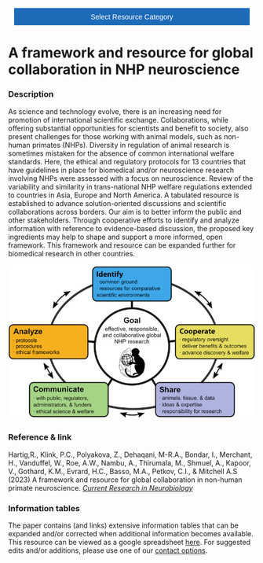 <!-- This piece of code configures a dropdown button for resource categories. It should be present on every page where you want the button -->
<head><meta name="viewport" content="width=device-width, initial-scale=1"><style>
.dropbtn {background-color: #1e6bb8; color: white; padding: 16px; font-size: 1rem; border: none; cursor: pointer; width: 30rem}
.dropbtn:hover, .dropbtn:focus {background-color: #2980B9;}
.dropdown {position: relative; display: inline-block;}
.dropdown-content {display: none; position: absolute; background-color: #f1f1f1; min-width: 100%; overflow: auto; box-shadow: 0px 8px 16px 0px rgba(0,0,0,0.2); z-index: 1; text-align: center; font-size: 1rem;}
.dropdown-content a { color: black; padding: 12px 16px; text-decoration: none; display: block;}
.dropdown a:hover {background-color: #ddd;}
.show {display: block;}
.dropbtn + .dropbtn { margin-left: auto; }
@media screen and (min-width: 64em) { .dropbtn { max-width: 64rem; width: 40rem; padding: 0.75rem 1rem; } }
@media screen and (min-width: 42em) and (max-width: 64em) { .dropbtn { width: 30rem; padding: 0.6rem 0.9rem; font-size: 0.9rem; } }
@media screen and (max-width: 42em) { .dropbtn { display: block; width: 20rem; padding: 0.75rem; font-size: 0.9rem; }
.dropbtn + .dropbtn { margin-top: 1rem; margin-left: 0; } }
</style></head>
<!------------------------------------------------------------------------>

<!-- This is the actual button -->
<center><div class="dropdown">
  <button onclick="myFunction()" class="dropbtn">Select Resource Category</button>
  <div id="myDropdown" class="dropdown-content">
    <a href="https://prime-re.github.io/templates_and_atlases">Template/Atlas</a>
    <a href="https://prime-re.github.io/pipelines_general">General analysis</a>
    <a href="https://prime-re.github.io/pipelines_structural">Structural analysis</a>
    <a href="https://prime-re.github.io/pipelines_fmri">Functional analysis</a>
    <a href="https://prime-re.github.io/pipelines_diffusion">Diffusion analysis</a>
    <a href="https://prime-re.github.io/pipelines_cross-species">Cross-species analysis</a>
    <a href="https://prime-re.github.io/data_sharing">Data sharing</a>
    <a href="https://prime-re.github.io/software_packages">Software packages</a>
    <a href="https://prime-re.github.io/hardware">Hardware & protocols</a>
  </div>
</div></center>

<!-- This script handles the button dynamics -->
<script>
function myFunction() {document.getElementById("myDropdown").classList.toggle("show");}
window.onclick = function(event) {
  if (!event.target.matches('.dropbtn')) { var dropdowns = document.getElementsByClassName("dropdown-content"); var i;
    for (i = 0; i < dropdowns.length; i++) {var openDropdown = dropdowns[i]; if (openDropdown.classList.contains('show')) {openDropdown.classList.remove('show'); } } }
} 
</script>



<!-- Start normal content here -->
# A framework and resource for global collaboration in NHP neuroscience

### Description
As science and technology evolve, there is an increasing need for promotion of international scientific exchange. Collaborations, while offering substantial opportunities for scientists and benefit to society, also present challenges for those working with animal models, such as non-human primates (NHPs). Diversity in regulation of animal research is sometimes mistaken for the absence of common international welfare standards. Here, the ethical and regulatory protocols for 13 countries that have guidelines in place for biomedical and/or neuroscience research involving NHPs were assessed with a focus on neuroscience. Review of the variability and similarity in trans-national NHP welfare regulations extended to countries in Asia, Europe and North America. A tabulated resource is established to advance solution-oriented discussions and scientific collaborations across borders. Our aim is to better inform the public and other stakeholders. Through cooperative efforts to identify and analyze information with reference to evidence-based discussion, the proposed key ingredients may help to shape and support a more informed, open framework. This framework and resource can be expanded further for biomedical research in other countries.

![image](/images/GlobalNHP.png)

  
### Reference & link
Hartig,R., Klink, P.C., Polyakova, Z., Dehaqani, M-R.A., Bondar, I., Merchant, H., Vanduffel, W., Roe, A.W., Nambu, A., Thirumala, M., Shmuel, A., Kapoor, V., Gothard, K.M., Evrard, H.C., Basso, M.A., Petkov, C.I., & Mitchell A.S (2023) A framework and resource for global collaboration in non-human primate neuroscience. *[Current Research in Neurobiology](https://doi.org/10.1016/j.crneur.2023.100079)*    
  
  
### Information tables     
The paper contains (and links) extensive information tables that can be expanded and/or corrected when additional information becomes available. This resource can be viewed as a google spreadsheet <a href="https://docs.google.com/spreadsheets/d/1hKLikEDP-x3k0fI97m_TYrXCIhaMzDhSKLTHDPMsRWk/edit?usp=sharing" target="_blank">here</a>. For suggested edits and/or additions, please use one of our [contact options](https://prime-re.github.io/contact).    
<!---  
The tables are reproduced below as well, but we may decide to remove this later for simplicity.  
  
#### Table 1: Overview of ethical regulations for  conducting neuroscience procedures in NHPs (macaques and marmosets).     
##### Table 1A. Local Committees for Animal Welfare Review        
  
|Belgium    |Yes, a local animal ethics committee reviews, and provides approval for all animal protocols, including NHPs. Committee members are comprised of veterinarians, researchers, statisticians, caretakers, medical doctors, legal experts, and ethicists. Some committee members work at a university, while others are not linked to a university.                                                                                                                                                                                                                                                                                                                                                                                                                                                                                                                                                                                                                                                                                                                                                                                                                                                                                                                                                                                                                                                                                                                                                                                                                                                                                                                                                                                                                                                                                                                                                                                                                          |
|Canada     |Yes, in most institutions each protocol is reviewed by one (institutional) or two (facility-based and institutional) committees.                                                                                                                                                                                                                                                                                                                                                                                                                                                                                                                                                                                                                                                                                                                                                                                                                                                                                                                                                                                                                                                                                                                                                                                                                                                                                                                                                                                                                                                                                                                                                                                                                                                                                                                                                                                                                                          |
|China      |Yes, two levels of review exist, including a primate Institutional Animal Care and Use Committee (IACUC) at an institute and a university IACUC at medical school. Primate IACUC: Head vet, institutional officer, four principal investigator (PI) animal scientists, and one person from the community who is not a scientist or involved in research. The university IACUC has up to 24 members including a Vice President, Secretary, Director of Facilities, Director of Animal Facilities, head veterinarian, and PIs from medical school, other colleges, and hospitals. Chinese ethical review guidelines (MacArthur-Clark and Sun, 2020).                                                                                                                                                                                                                                                                                                                                                                                                                                                                                                                                                                                                                                                                                                                                                                                                                                                                                                                                                                                                                                                                                                                                                                                                                                                                                                                        |
|France     |Yes, local ethical committees (CEEA) provide an ethical evaluation of NHP project applications and a recommendation. If the Local Committee (LC) does not approve the NHP project application, the application is not forwarded for ethical evaluation at the national level. Project applications have to comply with national policy on animal research, which is issued by the national steering committee on animal research (CNREEA) and abides by national decrees relating to the ethical evaluation and the authorization of projects involving the use of animals in experimental procedures and their updates. They have to be registered to the secretary of the national steering committee on animal research (CNREEA), hosted by the Ministry of Higher Education, Research and Innovation. They commit to operate in a transparent and independent manner, to render their judgment with complete impartiality and to guarantee confidentiality. LCs are, at minimum, comprised of a veterinary, a scientist involved in animal research (NHP research when relevant), a technician involved in animal research (NHP research when relevant), an animal caregiver, and a lay person naïve to animal research. Eight to 10 people usually serve on a LC.                                                                                                                                                                                                                                                                                                                                                                                                                                                                                                                                                                                                                                                                                                    |
|Germany    |Yes, a LC is tasked with evaluating the ethical aspects of a research project application. Together with an ethical assessment by the animal welfare officer of the institute the application is submitted to the local authorities, or regional council (Regierungspräsidium). There the approval decision is guided by a voluntary and independent commission consisting of members, including veterinarians, medical and scientific expertise for animal experiments, as well as representatives of animal protection organizations (German legislation source: Tierschutzversuchstierverordnung; § 42 Tierversuchskommissionen).<br>                                                                                                                                                                                                                                                                                                                                                                                                                                                                                                                                                                                                                                                                                                                                                                                                                                                                                                                                                                                                                                                                                                                                                                                                                                                                                                                                  |
|India      |Yes, ethical committee at the institutional/organizational level; Institutional Animals Ethics Committee (IAEC), comprising of at least 8 members; 5 members from the establishment i.e., a biological scientist (chairperson), two scientists from different biological disciplines, a veterinarian involved in the care of animals, and the scientist in charge of the animal facility of the establishment concerned and 3 members; one scientist from outside the institute, a non-scientific socially aware member and a representative or nominee of the Committee for the Purpose of Control and Supervision of Experiments on Animals (CPCSEA) will review and recommend the Non-Human Primates (NHPs) research protocol for consideration of CPCSEA. Establishments engaged in research and education involving animals, are required to comply with the various guidelines, norms and stipulations set out by CPCSEA. The minimum qualification for the IAEC Members is as below: i. B.V.Sc. or ii. M.Sc. (Zoology/ Animal Sciences/ Animal Biotechnology), or iii. M.Sc. (Life Sciences/Biological Sciences/ Biochemistry/ Biotechnology) with experience in animal handling and animal research or iv. M. Pharm. with experience in animal handling and animal research or v. M.D. (Microbiology and Pharmacology) with experience in animal handling and animal research. The minimum qualification for Socially Aware nominee should be at least Graduate from any subject. Preference will be given to those with a background in Biological Sciences. Having a Veterinarian in IAEC is mandatory for judging level of care and handling of Laboratory animals in each protocol. In addition to the above IAEC members, a specialist may be co-opted of the relevant field who may provide special inputs, while reviewing special projects (animal experimental protocol using hazardous agents such as radioactive substance and deadly micro-organisms).|
|Iran       |Yes, a local ethical committee reviews each application. The members of the committee are technicians, scientists, and persons who are not professionally involved in animal research and are non-affiliated. The approval of this committee is necessary for starting a research project. The committee is empowered to suspend a project if it finds noncompliance with the policies.<br>                                                                                                                                                                                                                                                                                                                                                                                                                                                                                                                                                                                                                                                                                                                                                                                                                                                                                                                                                                                                                                                                                                                                                                                                                                                                                                                                                                                                                                                                                                                                                                               |
|Japan      |Yes, a local IACUC reviews submitted protocols. The IACUC usually includes other scientists and lay people. Vets are not mandatory committee members.                                                                                                                                                                                                                                                                                                                                                                                                                                                                                                                                                                                                                                                                                                                                                                                                                                                                                                                                                                                                                                                                                                                                                                                                                                                                                                                                                                                                                                                                                                                                                                                                                                                                                                                                                                                                                     |
|Mexico     |Yes, a LEC approves the application, comprised of veterinarians, technicians, and other scientists.                                                                                                                                                                                                                                                                                                                                                                                                                                                                                                                                                                                                                                                                                                                                                                                                                                                                                                                                                                                                                                                                                                                                                                                                                                                                                                                                                                                                                                                                                                                                                                                                                                                                                                                                                                                                                                                                       |
|Netherlands|Yes, the institutional Animal Welfare Body (IvD) is the first committee to review an application. The IvD members are animal welfare officers, technicians, and other scientists. The IvD’s official duties are to: Advise staff who deal with animals on animal welfare issues; Advise staff on the 3Rs and on related technical and scientific developments; Establish and review internal procedures; Monitor the development and outcome of projects; Advise on possible adoption schemes. If the IvD supports an application, they advise an Animal Ethics Committee (DEC) on their independent review of the application. It is the DEC that ultimately advises the national ethics committee (Central Authority for Scientific Procedures on Animals: CCD) which decides whether a license will be granted. In their advisory reports to the CCD, DECs use criteria that are set out in legislation. There are currently about 25 DECs in the Netherlands. These are affiliated with the Netherlands Association of Animal Ethics Committees (NVDEC). A DEC consists of at least seven members, with expertise in the various areas of scientific disciplines and scientific applications for which the animals are to be used. This includes Replacement, Reduction and Refinement (3Rs) in these fields; Experimental design (including statistical aspects); The practice of laboratory animal medicine or, where necessary, veterinary practice with wild animals; Keeping, caring for, and treating animals of those species that are to be used; Ethics; Laboratory animals and their protection. At least two members are not professionally involved in animal procedures. Nor, in addition to the Chairman, should at least half of the members have any employment relationship with the establishment licensee of the project, for which an advisory report is issued.                                                                                  |
|Russia     |Yes, local bioethical commissions carry out approvals of projects with primates. The commissions are comprised of researchers with competencies in various fields. There is often a clear deficit in understanding the principles of working with primates.                                                                                                                                                                                                                                                                                                                                                                                                                                                                                                                                                                                                                                                                                                                                                                                                                                                                                                                                                                                                                                                                                                                                                                                                                                                                                                                                                                                                                                                                                                                                                                                                                                                                                                               |
|UK         |Yes, the local animal welfare and ethical review committee (AWERB) at each institution (e.g. universities, contract research organisations, and NHP breeding centre) provides an ethical evaluation of the NHP project applications and a recommendation. If the AWERB does not approve a NHP project application, the application is not forwarded to the next stage. LCs are, at minimum, comprised of a Named Veterinarian Surgeon (NVS), Named Animal Welfare and Care Officer (NACWO), a scientist involved in animal research (NHP research when relevant), Establishment Licence Holder from the institution, a secretary, and public representatives (lay persons). Between 8-12 people usually serve on an AWERB. In the UK, all project licences authorising scientific research involving animals come under the Animal (Scientific) Procedures Act, 1986 and EU Directive 2010/EU/63. The Secretary of State at the UK Home Office provides authorization of the regulated procedures carried out on animals. The project licence is a legally binding document.                                                                                                                                                                                                                                                                                                                                                                                                                                                                                                                                                                                                                                                                                                                                                                                                                                                                                              |
|USA        |Yes, local IACUCs are required by Public Health Service (PHS) regulations and the Animal Welfare Act (U.S. Dept. of Agriculture; USDA). IACUCs must consist of at least 5 members: One veterinarian, one practicing scientist experienced in animal research, one member whose primary concerns are non-scientific and one non-affiliated member ([source](https://olaw.nih.gov/resources/tutorial/iacuc.htm)                                                                                                                                                                                                                                                                                                                                                                                                                                                                                                                                                                                                                                                                                                                                                                                                                                                                                                                                                                                                                                                                                                                                                                                                                                                                                                                                                                                                                                                                                                        |  
  
##### Table 1B. National Committee for Animal Welfare Review     

|Belgium    |Not applicable.                                                                                                                                                                                                                                                                                                                                                                                                                                                                                                                                                                                                                                                                                                                                                                                                                                                                                                                                                                                                                                                                                                                                                                                                                                      |
|Canada     |Yes, policies and compliance are inspected by the Canadian Council on Animal Care, this committee also provides guidelines.                                                                                                                                                                                                                                                                                                                                                                                                                                                                                                                                                                                                                                                                                                                                                                                                                                                                                                                                                                                                                                                                                                                          |
|China      |Not applicable.                                                                                                                                                                                                                                                                                                                                                                                                                                                                                                                                                                                                                                                                                                                                                                                                                                                                                                                                                                                                                                                                                                                                                                                                                                      |
|France     |Yes, a group of experts, nominated by the Ministry of Higher Education, Research and Innovation, in charge of evaluating elementary compliance and issuing final approval, on the basis of the initial screening by the local ethical committees. This group of experts works in close interaction with the National Steering Committee on Animal Research (CNREEA). This group is comprised of five experts nominated by the Ministry of Higher Education, Research and Innovation and the Ministry of Agriculture, and other scientists and technicians with expertise in animal research.                                                                                                                                                                                                                                                                                                                                                                                                                                                                                                                                                                                                                                                         |
|Germany    |Not applicable.                                                                                                                                                                                                                                                                                                                                                                                                                                                                                                                                                                                                                                                                                                                                                                                                                                                                                                                                                                                                                                                                                                                                                                                                                                      |
|India      |Yes, for carrying out the experiment on NHPs, approval of the Committee for the Purpose of Control and Supervision of Experiments on Animals (CPCSEA) is a must and IAEC may only recommend the research protocol for consideration by CPCSEA. CPCSEA is a statutory body under the PCA (Prevention of Cruelty to Animals) Act 1960 and Breeding of and Experiments on Animals (Control and Supervision) Rules, 1998, Government of India. This body consists of nominated members and representatives from national regulatory agencies, Ministry of Health and Family Welfare, Ministry of Environment and Forests, national academic and research councils, premier research institutes, eminent scientists, and animal welfare organizations. The duty of the committee is "to take all such measures as may be necessary to ensure that animals are not subject to unnecessary pain or suffering before, during or after the performance of experiments on them." Investigators whose proposals are to be discussed are called to present their case to the IAEC/CPCSEA approval committee to offer clarifications, if needed. Independent consultants/experts will be invited to offer their opinion on specific research proposals, if needed.|
|Iran       |Yes, regulatory and fundamental guidelines for the proper conduct of animal experiments must follow those from the Ministry of Health and Medical Education and the Ministry of Science, Research, and Technology.                                                                                                                                                                                                                                                                                                                                                                                                                                                                                                                                                                                                                                                                                                                                                                                                                                                                                                                                                                                                                                   |
|Japan      |Not applicable.                                                                                                                                                                                                                                                                                                                                                                                                                                                                                                                                                                                                                                                                                                                                                                                                                                                                                                                                                                                                                                                                                                                                                                                                                                      |
|Mexico     |Yes, a national committee comprised of veterinarians, technicians, other scientists, lawyers, and academic representatives.                                                                                                                                                                                                                                                                                                                                                                                                                                                                                                                                                                                                                                                                                                                                                                                                                                                                                                                                                                                                                                                                                                                          |
|Netherlands|Yes, the Central Authority for Scientific Procedures on Animals (CCD) is the only body that is authorized to grant project licences to conduct animal procedures. The CCD is a quasi-autonomous non-governmental organization (QUANGO), appointed by the Ministry of Economic Affairs. Legislation stipulates that the CCD is independent and impartial.                                                                                                                                                                                                                                                                                                                                                                                                                                                                                                                                                                                                                                                                                                                                                                                                                                                                                             |
|Russia     |Not applicable.                                                                                                                                                                                                                                                                                                                                                                                                                                                                                                                                                                                                                                                                                                                                                                                                                                                                                                                                                                                                                                                                                                                                                                                                                                      |
|UK         |Yes, Animals in Science Committee (ASC) provides independent advice to the Home Office Inspectors and Secretary of State. The committee consists of up to 12 members with relevant expertise in animal welfare and care, scientists, those with veterinarian training, and lay persons [more info](https://www.gov.uk/government/organisations/animals-in-science-committee). Each PI responsible for the project license has to participate in an interview with the ASC to answer questions about their application.                                                                                                                                                                                                                                                                                                                                                                                                                                                                                                                                                                                                                                                                                                                                         |
|USA        |Not applicable.                                                                                                                                                                                                                                                                                                                                                                                                                                                                                                                                                                                                                                                                                                                                                                                                                                                                                                                                                                                                                                                                                                                                                                                                                                      | 
  
##### Table 1C. Other committees involved?     
 
|Belgium    |Not applicable.                                                                                                                                                                                                                                                                                                                                                                                                                                                                                                                                                                       |
|Canada     |Not applicable.                                                                                                                                                                                                                                                                                                                                                                                                                                                                                                                                                                       |
|China      |Yes, the university IACUC and MRI Center Protocol Committee.                                                                                                                                                                                                                                                                                                                                                                                                                                                                                                                          |
|France     |Yes, the National steering committee on animal research (CNREEA) issues recommendations and enforces the ethics and deontology of animal research, and promotes all methods that are susceptible of improving animal welfare in animal research. The National steering committee on animal research (CNREEA) is composed of scientific experts in animal research from the public sector, scientific experts in animal research from the private sector, experts from the human medical field, veterinaries, experts in philosophy, law, sociology and animal welfare representatives.|
|Germany    |Yes, animal research in Germany is guided by the European Directive 2010/63/EU and the Animal Welfare Experimental Animal Ordinance (TierSchVersV). Regional councils must manage commissions accordingly and should also consider Paragraph 15 of the Animal Welfare Act (TierSchVersV § 8th, § 9) and Paragraph 11 of this law outlines the permit procedure for breeding and housing animals for scientific purposes.                                                                                                                                                              |
|India      |Not applicable.                                                                                                                                                                                                                                                                                                                                                                                                                                                                                                                                                                       |
|Iran       |Yes, the network of NHP labs and researchers provides advice and can suggest changes or further justifications for the use of procedures. All procedures were in accordance with international guideline such as the Guide for Care and Use of Laboratory Animals (National Institutes of Health) and AAALAC.                                                                                                                                                                                                                                                                         |
|Japan      |Yes, many institutes perform monkey research using Japanese monkeys, which are distributed by the National BioResource Project ([NBRP](https://nbrp.jp/report/reportProject.jsp?project=monkey#objectives)). Research using these monkeys must be approved by the NBRP Council comprised of other scientists [more info](https://nbrp.jp/report/reportProject.jsp?project=monkey#objectives).                                                                                                                                                                                                     |
|Mexico     |Not applicable.                                                                                                                                                                                                                                                                                                                                                                                                                                                                                                                                                                       |
|Netherlands|Yes, covered above under local committees.                                                                                                                                                                                                                                                                                                                                                                                                                                                                                                                                            |
|Russia     |Yes, experts of the Russian Laboratory Animal Science Associations (RUS-LASA) offer independent assessment services for those interested in serious expertise in research projects involving primates.                                                                                                                                                                                                                                                                                                                                                                                |
|UK         |Yes, a subgroup of Home Office Inspectors (HOIs) with NHP expertise linked to Animals in Science Regulation Unit (ASRU) provide advice and can suggest changes or request further justifications for the use of procedures.                                                                                                                                                                                                                                                                                                                                                           |
|USA        |No, given the considerable expenses involved NHP research is typically funded by a federal agency. As part of the application, a section on vertebrate animals has to be filed, which contains all relevant information on the procedures that the laboratory animals will undergo. The review panel discusses this section along with the application. If the procedures detailed in the application do not meet ethical standards, it will not get funded. Approval by the local IACUC is necessary in order to receive federal support.                                            |  
  
##### Table 1D. Implementation of the 3Rs (Replacement, Reduction, Refinement)     

|Belgium    |Yes, each project should be in accordance with the National Institute of Health (NIH) Guide for the Care and Use of Laboratory Animals and the European guidelines (Directive 2010/63/EU). Experimenters have to prove adequate training and the 3R's have to be considered in each protocol. The necessity of using NHPs compared to other animal species and humans has to be shown. The number of proposed animals has to be justified. The origin of the animals has to be shown (at least second generation bred by authorized NHP breeders). NHP projects have to follow the recommendations of the Weatherall Report, and animals need to be allowed extensive locomotor behavior, foraging, and social interactions. The intended treatment and care (including housing) before, during and after the procedure, as well as the expertise of the responsible individuals is considered. The nature, frequency and duration of the procedures to which the animal is to be subjected as well as the degree of distress/discomfort that the laboratory animals will (or may) experience. The use (or potential use) of anaesthesia or analgesics and other methods to avoid distress/discomfort and whether a given animal was previously used for a procedure. Additionally, whether, and – if so – at what time, it was decided to proceed with the responsible sacrifice of the laboratory animals involved and the method used on that occasion. The final destination of the animal after the procedure is also considered.|
|Canada     |Yes, the committees request information on how a specific submission or an ongoing protocol considers the 3Rs. The committees comment and request modifications in cases where accounting for the use of 3Rs is incomplete.                                                                                                                                                                                                                                                                                                                                                                                                                                                                                                                                                                                                                                                                                                                                                                                                                                                                                                                                                                                                                                                                                                                                                                                                                                                                                                           |
|China      |Yes, regular training courses are offered that every user must take. This includes the 3Rs (Animal Welfare Act, Guide to Lab Animals), animal husbandry, animal use (surgery, anesthesia, EEG, behavioral training, water regulation, animal endpoint criteria), biosafety, personnel safety and PPE, and protocols and forms, and compliance. 3Rs: Justification for use of NHPs, for number of NHPs, and procedures to minimize distress are addressed in each PIs protocol.                                                                                                                                                                                                                                                                                                                                                                                                                                                                                                                                                                                                                                                                                                                                                                                                                                                                                                                                                                                                                                                        |
|France     |Yes, this involves justifying the number of animals used, including an appropriate power analysis. Explanations are required for refinement actions taken and justify, if necessary, why available refinement actions may not be taken. There is also consideration about whether replacement techniques are available or not.                                                                                                                                                                                                                                                                                                                                                                                                                                                                                                                                                                                                                                                                                                                                                                                                                                                                                                                                                                                                                                                                                                                                                                                                        |
|Germany    |Yes, under the European Directive 2010/63EU, researchers must replace animal studies with other research methods wherever possible; employ strategies that will reduce the number of animals as far as possible while maintaining scientific rigor; and refine experimental and husbandry procedures to minimize potential pain or distress for the animals. Better animal welfare improves the quality of science, and special protections are provided to NHPs to ensure that they can only be used if the researchers first show why they cannot use another species instead.                                                                                                                                                                                                                                                                                                                                                                                                                                                                                                                                                                                                                                                                                                                                                                                                                                                                                                                                                      |
|India      |Yes, IAEC and CPCSEA ensure the concept of 3Rs/4Rs (replacement, reduction, refinement, and rehabilitation; in case of experimentation involving large animals) which are aimed at minimizing the welfare costs to animals used in research. Animals lowest on the phylogenetic scale (i.e., with the least degree of sentience), which may give scientifically valid results, should be used for any experimental procedure. Experiments are expected to be designed with the minimum number of animals to give statistically valid results at 95% level of confidence. Alternatives not involving animal testing should be given due and full consideration and sound justification provided, if alternatives, when available, are not used. PIs engaged in animal experimentation have a moral responsibility for the welfare of the animals during, after their use in experiments. Investigators are responsible for the aftercare and/or rehabilitation of animals after experimentation and may be permitted to euthanize in the special circumstances mentioned in the CPCSEA guideline. Costs of aftercare and/or rehabilitation of animal’s post-experimentation are to be part of research costs and should be scaled per animal in positive correlation with the level of sentience of the animals. Nominee can visit and check the animal house without the prior intimation at any times whenever possible to ensure the welfare of animals.                                                                            |
|Iran       |Yes, the PI must complete a research protocol that contains model selections and 3Rs concerns. The PI should provide enough evidence from the literature to show the significance of research and the necessity of animal selection. All engaged researchers should take regular training workshops on working with the animal.                                                                                                                                                                                                                                                                                                                                                                                                                                                                                                                                                                                                                                                                                                                                                                                                                                                                                                                                                                                                                                                                                                                                                                                                       |
|Japan      |Yes, 3Rs must be described. This involves justifying the number of animals used, including an appropriate power analysis, explanation of refinement actions taken and justification, if necessary, why available refinement actions may not be taken, and discussing whether replacement techniques are available or not.                                                                                                                                                                                                                                                                                                                                                                                                                                                                                                                                                                                                                                                                                                                                                                                                                                                                                                                                                                                                                                                                                                                                                                                                             |
|Mexico     |Yes, Mexico is close to fully implementing the 3Rs. Clear measures for refinements have been implemented in the past ten years and all the surgical, recording and training protocols follow the principles outlined in the Guide for Care and Use of Laboratory Animals (NIH, publication number 85–23, revised 1985).                                                                                                                                                                                                                                                                                                                                                                                                                                                                                                                                                                                                                                                                                                                                                                                                                                                                                                                                                                                                                                                                                                                                                                                                               |
|Netherlands|Yes, the CCD & DEC examine various points of the project plan: The expertise of the individual who determines the design and implementation of the procedure. By whom, or by which committee, the procedure’s scientific quality is assessed. The reasoning used to answer the question of why the procedure could not be performed with fewer laboratory animals, or by using a technique that did not involve the use of laboratory animals at all (3Rs). The reasons given for selecting the species and number of laboratory animals to be used. The origin of the laboratory animals to be used. The intended treatment and care (including housing) before, during and after the procedure, as well as the expertise of the responsible individuals. The nature, frequency and duration of the procedures to which the animal is to be subjected. The degree of distress/discomfort that the laboratory animals will (or may) experience. The use (or potential use) of anaesthesia or analgesics and other methods to avoid distress/discomfort. Whether a given animal was previously used for a procedure. Whether, and – if so – at what time, it was decided to proceed with the responsible sacrifice of the laboratory animals involved and the method used on that occasion. The final destination of the animal after the procedure.                                                                                                                                                                                   |
|Russia     |No,  the principles of the 3Rs are not a topic that is covered in proposals for research involving NHPs nor discussed within the expertise of research projects.                                                                                                                                                                                                                                                                                                                                                                                                                                                                                                                                                                                                                                                                                                                                                                                                                                                                                                                                                                                                                                                                                                                                                                                                                                                                                                                                                                      |
|UK         |Yes, ‘Under the Animals (Scientific Procedures) Act 1986 section 5B(3)(b), in carrying out the evaluation of the programme of work, the Secretary of State must assess the compliance of the programme of work with the principles of replacement, reduction and refinement. These principles are described in section 2A(2) of the Act (source: UK Home Office Project Licence application form).’ In addition, the evaluation includes justification for the species and the numbers of animals used, including appropriate power analysis. Explain refinements to procedures used and actions to be taken, and justify, if necessary, why available refinements may not be used. Discussion on whether reduction and/or replacement techniques are available or not.                                                                                                                                                                                                                                                                                                                                                                                                                                                                                                                                                                                                                                                                                                                                                               |
|USA        |Yes, local animal research protocols usually contain a question asking about how the PIs’ selection of the model considers the 3Rs and often require a detailed literature research documenting the necessity of the animal model.                                                                                                                                                                                                                                                                                                                                                                                                                                                                                                                                                                                                                                                                                                                                                                                                                                                                                                                                                                                                                                                                                                                                                                                                                                                                                                    |  
  
##### Table 1E. Project authorization     

|Belgium    |The Animal Ethics Committee determines whether experiments on animals meet legal requirements (according to the latest National and EU directives). The Animal Ethics Committee has the following responsibilities: 1) evaluating proposed and completed experiments; 2) establishing ethical standards for experiments on animals; 3) providing advice to the laboratory director, experiment coordinators and assistants on the ethical aspects of experiments on animals; 4) providing advice to the supervisory authorities on ethical aspects of experiments on animals.Furhtermore, the Animal Ethics Committee gathers information and/or advice (both within and outside the University) required to perform its duties.                                                                                           |
|Canada     |Project authorization is contingent upon compliance with regular inspections conducted by the local IACUC officer.                                                                                                                                                                                                                                                                                                                                                                                                                                                                                                                                                                                                                                                                                                         |
|China      |Protocols and amendments are thoroughly reviewed; responses to any questions must be addressed in writing by PI and re-reviewed by committee. Compliance consists of unannounced inspections of labs (once per year). Failure to address non-compliance is met with removal of privileges (animal facility keycard inactivated, no approval to purchase animals or drugs). If there is a sustained pattern of non-compliance, the user will be barred from the institute.                                                                                                                                                                                                                                                                                                                                                  |
|France     |An animal welfare body is constituted in every research center, composed of research center appointed veterinary, scientists and technicians. It is responsible for the continuous check on project progress relative to project authorization, approving minor changes in the research project and referring to the local ethical committee in case of major change. It is responsible for the retrospective analysis at the end of the project, together with the local ethical committee (CEEA). Meetings and efficiency of Animal welfare bodies is controlled once a year by departmental state inspection. Annual departmental state inspection (DDPP) verifies that all ongoing research projects are properly authorized, implemented and retrospectively evaluated.                                               |
|Germany    |Project authorization is contingent upon the ethical approval and upon the competency of the experimenters and their certifications for conducting animal research (i.e., FELASA B).                                                                                                                                                                                                                                                                                                                                                                                                                                                                                                                                                                                                                                       |
|India      |NHPs research protocols are reviewed by IAEC and approved by CPCSEA; justifications to any questions must be addressed by PI and re-reviewed by the committee. Nominee will visit animal house at least once in a calendar year to look at the wellbeing and maintenance of animal and relevant record books and submit the annual report to CPCSEA office. CPCSEA to act against an establishment or breeder, based on the report of the Member Secretary or authorized officer, regarding any violations of the rules, or of directions of the committee. In case of a major violation, CPCSEA may by written orders, suspend or revoke the registration of the establishment and / or order closure of the animal house facility, after giving the establishment or breeder an opportunity of being heard in the matter.|
|Iran       |The approval of an ethical committee is required by grant agencies; furthermore, the local veterinarian checks the animal welfare regularly.                                                                                                                                                                                                                                                                                                                                                                                                                                                                                                                                                                                                                                                                               |
|Japan      |Each project is approved based on cost benefit, especially anticipated contribution of the research objectives to science and medicine. All research projects and laboratory facilities are regularly approved.                                                                                                                                                                                                                                                                                                                                                                                                                                                                                                                                                                                                            |
|Mexico     |Checks on facilities by national committees occur sporadically (approximately once every five years), the local ethics committee performs checks every year, and the day-to-day running is supervised by the local veterinarians.                                                                                                                                                                                                                                                                                                                                                                                                                                                                                                                                                                                          |
|Netherlands|The institutional Animal Welfare Body (IvD) requires a Study Dossier for individual studies once a project has been granted by the CCD. They also carry out the day-to-day checks and often require periodic progress reports.                                                                                                                                                                                                                                                                                                                                                                                                                                                                                                                                                                                             |
|Russia     |Control over the realization of projects is absent currently.                                                                                                                                                                                                                                                                                                                                                                                                                                                                                                                                                                                                                                                                                                                                                              |
|UK         |Regular meetings with the NVS and NACWO are held to ensure project is on course and if any changes have to be implemented. May need protocol and procedure changes to project licence. These changes require approval from AWERB, and sometimes ASC. They also require authorization from HOI and sign off from Home Office Secretary of State. AWERB is also responsible for the retrospective analysis half way through the project (typically at the two-year stage) and at the end of the project. These retrospective reviews are then submitted to the Home Office. The regional HOI will undertake regular, unannounced visits and may access any records, if requested [more info](https://www.health-ni.gov.uk/publications/animal-scientific-procedures-retrospective-assessment-guidance).                   |
|USA        |By Federal regulation, IACUCs are charged with biannual inspections of animal housing and animal use areas. Post approval monitoring of procedures happens in this context. This is an ongoing issue at some universities – how to do post IACUC protocol approval monitoring of procedures. USDA covered species (all warm-blooded animals except rats, mice and birds) protocols are reviewed every year. All others are reviewed every 3 years.                                                                                                                                                                                                                                                                                                                                                                         |  
  
##### Table 1F. Harm/Benefit Analysis (HBA)      

|Belgium    |Refer to consideration of 3Rs implementation as well as the origin, severity, re-use and group housing of NHPs; harm/benefit analysis also weighs surgical, analgesic, anesthesia, and water regulation procedures.                                                                                                                                                                                                                                                                                                                                                                                                                                                                                                                                                                                                                                           |
|Canada     |Harm/Benefit is implicitly considered by the funding agencies, during the peer-review of submitted funding applications. A second stage considering harm/benefit is at the Facility Animal Care Committee and the Institutional Animal Care Committee.                                                                                                                                                                                                                                                                                                                                                                                                                                                                                                                                                                                                        |
|China      |The procedures that can be considered ‘harmful’ are surgery, anesthesia, housing, and water regulation. To weigh the harms and benefits, specific questions are asked. Do surgical anesthesia and analgesia procedures follow NIH regulations? What defines the study endpoint? If housed singly, what are the considerations of social benefit vs. injury due to fighting. For water regulation, what is the minimum volume per day, and how is animal health monitored? What kinds of enrichment is provided (e.g. foods, toys, TV, tasks related to study goals, time in a larger play cage). Sometimes the value of the proposed research and whether the same work can be done in a different species is additionally discussed.                                                                                                                         |
|France     |There is no explicit harm benefit assessment. However, harm/benefit assessment is at the root of ethics. It is thus embedded in the 3R assessment as well as in the scientific justification of the project.<br>Harm/benefit assessment is also embedded in the retrospective analysis performed at the end of the project.                                                                                                                                                                                                                                                                                                                                                                                                                                                                                                                                   |
|Germany    |At the time of protocol review and pending approval, the harm-to-benefit ratio is assessed.                                                                                                                                                                                                                                                                                                                                                                                                                                                                                                                                                                                                                                                                                                                                                                   |
|India      |The Principle Investigator (PI) must ensure that the procedures, which are considered painful, are conducted under appropriate anaesthesia and analgesia as recommended in the CPCSEA guideline. Rationale for animal usage will be discussed during the IAEC meeting with the following points: a. Why is animal usage necessary for these studies? b. Why are the particular species that are selected required? c. Why is the estimated number of animals essential? d. Are similar experiments conducted in the past? If so, the number of animals used and results obtained in brief. e. If yes, why new experiment is required? f. Have similar experiments been made by any other organization agency? If so, their results in your knowledge. These points should be clearly justified by the PI before getting NHP protocol approval from the CPCSEA.|
|Iran       |During the protocol review, the local committee discuss the harm and benefits of the research. Our routine laboratory procedures include housing the primates in a large space with sunshine, providing them with a psychological enriched environment (TV and toys), frequent contact with other animals (visual, auditory, touch and grooming).                                                                                                                                                                                                                                                                                                                                                                                                                                                                                                             |
|Japan      |The validity of an animal experiment is judged by a harm/benefit analysis of pain/distress experienced by animals and the significance (outcome) of the experiment. Depending on the nature of the research being conducted, the degree of pain/distress experienced by animals is grouped into 5 categories. When preparing an animal experiment protocol, the principal investigator must fully understand which pain category the protocol falls into.                                                                                                                                                                                                                                                                                                                                                                                                     |
|Mexico     |The assessment is mainly performed on the structure of the protocols.                                                                                                                                                                                                                                                                                                                                                                                                                                                                                                                                                                                                                                                                                                                                                                                         |
|Netherlands|The harm benefit analysis is an integral part of the application procedure. For each intended procedure and potential consequence an estimate of discomfort is required as well as an estimate of the cumulative discomfort throughout the study. Both the scientific and societal benefits that are to be expected from the study have to be specified.                                                                                                                                                                                                                                                                                                                                                                                                                                                                                                      |
|Russia     |Researchers have to specify a) particular applied or fundamental scientific problem which going to be solved in the project, b) qualification and experience of stuff; c) all animal welfare issues including housing conditions, single/group housing, research procedures; d) methods of recognize and assess suffering.                                                                                                                                                                                                                                                                                                                                                                                                                                                                                                                                    |
|UK         |[The costs to the animal in relation to the perceived benefits are used as a basis for deciding if the project licence can be approved. This analysis is conducted by the AWERB and at the national level by ASRU and the HOIs. ASRU guidance is available [here](https://assets.publishing.service.gov.uk/government/uploads/system/uploads/attachment\_data/file/487914/Harm\_Benefit\_Analysis\_\_2\_.pdf). Harm/benefit assessments are also embedded in the retrospective analyses of the project [here](https://assets.publishing.service.gov.uk/government/uploads/system/uploads/attachment_data/file/487914/Harm_Benefit_Analysis__2_.pdf)                                                                                                                                                                                                                   |
|USA        |The IACUC members discuss the harms and benefits of the research at the time of protocol review. This is always done for protocols involving pain that is difficult to relieve, or for animals expected to become sick, or otherwise impaired as a result of the scientific procedure. For some IACUCs, this is also assessed for any experimental procedure.                                                                                                                                                                                                                                                                                                                                                                                                                                                                                                 |  
  
##### Table 1G. Anything else, not covered above?

|Belgium    |Not applicable.                                                                                                                                                                                                                                                                                                                                                                                                                                                                                                                                                                                                                                                                                                                                                                     |
|Canada     |Not applicable.                                                                                                                                                                                                                                                                                                                                                                                                                                                                                                                                                                                                                                                                                                                                                                     |
|China      |Not applicable.                                                                                                                                                                                                                                                                                                                                                                                                                                                                                                                                                                                                                                                                                                                                                                     |
|France     |Not applicable.                                                                                                                                                                                                                                                                                                                                                                                                                                                                                                                                                                                                                                                                                                                                                                     |
|Germany    |Not applicable.                                                                                                                                                                                                                                                                                                                                                                                                                                                                                                                                                                                                                                                                                                                                                                     |
|India      |Not applicable.                                                                                                                                                                                                                                                                                                                                                                                                                                                                                                                                                                                                                                                                                                                                                                     |
|Iran       |Not applicable.                                                                                                                                                                                                                                                                                                                                                                                                                                                                                                                                                                                                                                                                                                                                                                     |
|Japan      |Not applicable.                                                                                                                                                                                                                                                                                                                                                                                                                                                                                                                                                                                                                                                                                                                                                                     |
|Mexico     |Not applicable.                                                                                                                                                                                                                                                                                                                                                                                                                                                                                                                                                                                                                                                                                                                                                                     |
|Netherlands|Not applicable.                                                                                                                                                                                                                                                                                                                                                                                                                                                                                                                                                                                                                                                                                                                                                                     |
|Russia     |Not applicable.                                                                                                                                                                                                                                                                                                                                                                                                                                                                                                                                                                                                                                                                                                                                                                     |
|UK         |Not applicable.                                                                                                                                                                                                                                                                                                                                                                                                                                                                                                                                                                                                                                                                                                                                                                     |
|USA        |Animal research in the US is governed by Federal legislation – the Animal Welfare Act and the enforcement branch of the USDA, called APHIS, oversees animal use and research. Biomedical research funded by the NIH and NSF, or DOD, is under additional regulations as outlined by the PHS of NIH and the enforcement branch OLAW. FDA also provides oversight for its supported research. AAALAC International is a private, non-profit organization that promotes the humane treatment of animals used in scientific research. AAALAC standards exceed those of federal laws and policies, and accreditation by AAALAC International is a clear demonstration of an institution's commitment to the responsible treatment of animals. Many US institutions are AAALAC accredited.|
  
  
  
  
  
  
#### Table 2: Welfare and other regulations regarding accommodation, care and use of NHPs (macaques and marmosets).   
##### Table 2A. Use of wild NHPs for research purposes      
  
|Belgium    |Banned.                                                                                                                                                                                                                                               |
|Canada     |Banned.                                                                                                                                                                                                                                               |
|China      |Banned.                                                                                                                                                                                                                                               |
|France     |Banned.                                                                                                                                                                                                                                               |
|Germany    |Banned.                                                                                                                                                                                                                                               |
|India      |Not banned, but procurement of wild monkeys for research activities requires prior permission from the Principal Chief Conservator of Forest (Wild Life) and Chief Wildlife Warden.                                                                   |
|Iran       |Banned.                                                                                                                                                                                                                                               |
|Japan      |Banned.                                                                                                                                                                                                                                               |
|Mexico     |Banned.                                                                                                                                                                                                                                               |
|Netherlands|Banned.                                                                                                                                                                                                                                               |
|Russia     |Banned. Animals are used which were raised at the [Research Institute of Medical Primatology](http://primatologia.ru/en/); the capabilities of this organization cover all the needs of the research community in Russia [more info](http://primatologia.ru/en/)|
|UK         |Banned.                                                                                                                                                                                                                                               |
|USA        |Not banned, especially not for field biology work. Purchase of wild animals for biomedical research is strongly encouraged from reputable sources.                                                                                                    |  
  
  
##### Table 2B. Inspections (minimum number)     
  
|Belgium    |Once or twice a year, of which inspection timing is unpredictable.                                                                                                                                                                                                                                                                        |
|Canada     |At least once a year by a facility compliance officer. Inspections of an institution by the Canadian Council on Animal Care are done every three years [more info](https://ccac.ca/en/standards/guidelines/types-of-animals.html). Special inspections are done if the conditions warrant such inspections.                                          |
|China      |Once a year.                                                                                                                                                                                                                                                                                                                              |
|France     |Once a year.                                                                                                                                                                                                                                                                                                                              |
|Germany    |Routine inspection. All facilities are subject to inspections by the designated authority. These inspections must be done at least every 3 years for facilities conducting animal experiments and every year for facilities conducting procedures on primates (Animal Protection and Laboratory Animal Ordinance - TierSchVersV § 8, § 9).|
|India      |Once a year by the Committee for the Purpose of Control and Supervision of Experiments on Animals (CPCSEA) nominee.                                                                                                                                                                                                                       |
|Iran       |At least once a year, no specific regulations.                                                                                                                                                                                                                                                                                            |
|Japan      |Once per 5-7 years by Japanese Association of Laboratory Animal Science (JALAS).                                                                                                                                                                                                                                                          |
|Mexico     |Once a year, no specific regulations.                                                                                                                                                                                                                                                                                                     |
|Netherlands|Once or twice a year, of which inspection timing is unpredictable.                                                                                                                                                                                                                                                                        |
|Russia     |Once a year. No specific regulations.                                                                                                                                                                                                                                                                                                     |
|UK         |At least once a year.                                                                                                                                                                                                                                                                                                                     |
|USA        |Regular inspection by the USDA, which is unannouced (unless requested by an institution), and biannual inspection by the IACUC.                                                                                                                                                                                                           |  
  
##### Table 2C. Single housing     
  
|Belgium    |Not allowed, unless temporarily for quarantine or health reasons.                                                                                                                                                                                                                                                                                                                                                                                                  |
|Canada     |Cages must be designed for pair or group housing of animals.                                                                                                                                                                                                                                                                                                                                                                                                       |
|China      |Pair housing in roughly half of macaque monkey population; others are approved exemptions by the IACUC. Must maintain social contact (i.e. visualizing, hearing, smelling of other monkeys). Veterinarian assesses for stereotypies and well-being. Enrichment (variety of food, toys, music, TV, behavioral training) is provided. Marmosets live in cages that house family groups.                                                                              |
|France     |Only in exceptional circumstances. Must be approved by veterinarian and animal welfare body. Must maintain social contact (i.e. visualizing, hearing, smelling other monkeys). Regularly assessed for stereotypies and overall well-being and extra enrichment must be provided.                                                                                                                                                                                   |
|Germany    |Only in exceptional circumstances.                                                                                                                                                                                                                                                                                                                                                                                                                                 |
|India      |Not recommended, if needed should be justified in the Institutional Animals Ethics Committee (IAEC) protocol and should get approval from the CPCSEA committee. NHP facilities should have a run/play area for free ranging activities. Group housing should be considered for communal animals. In grouping animals, it is important to consider population density and ability to disperse; initial familiarity among animals; and age, sex, and social rank.<br>|
|Iran       |Scientific justification or veterinary exceptions allowed. Primates are in a large space with sunshine and frequent contact with other animals (visual, auditory, touch and grooming).                                                                                                                                                                                                                                                                             |
|Japan      |Allowed, but paired or group housing is recommended and will become mandatory in 10 years [more info](www.jnss.org/en/animal\_primates).                                                                                                                                                                                                                                                                                                                                      |
|Mexico     |Allowed, but paired or group housing is recommended.                                                                                                                                                                                                                                                                                                                                                                                                               |
|Netherlands|Temporarily allowed, but a reason must be provided and it is classified as additional discomfort.                                                                                                                                                                                                                                                                                                                                                                  |
|Russia     |Most common practice. There is an opportunity for visual and sound contact between animals in the common areas of the vivarium.                                                                                                                                                                                                                                                                                                                                    |
|UK         |Only in exceptional circumstances. Must be approved by veterinarian and animal welfare officer. Regularly assessed for stereotypies and overall well-being and extra enrichment must be provided. Must still have visual, auditory, and smell of other monkeys.                                                                                                                                                                                                    |
|USA        |Scientific justification exceptions or veterinary exceptions allowed (e.g. no suitable pairs).                                                                                                                                                                                                                                                                                                                                                                     |  
  
##### Table 2D. Limits of pain, suffering, and distress     
 
|Belgium    |Must be defined in protocols and for each procedure. Needs approval and helps to formulate the harm/benefit analysis.                                                                                                                                                                                                                                                                                                                                                                                                                                                                       |
|Canada     |Must be defined in protocols and for each procedure. This is an important item of project authorization. Requires discussion and decision by animal welfare body.                                                                                                                                                                                                                                                                                                                                                                                                                           |
|China      |All surgical interventions should be performed under appropriate anesthetic and analgesic agents. Stereotypies or other behavioral indications of distress are assessed for treatment either medically, or with enrichment, or with social pairing methods.                                                                                                                                                                                                                                                                                                                                 |
|France     |Must be defined in protocols and for each procedure. This is an important item of project authorization. Requires discussion and decision by animal welfare body.                                                                                                                                                                                                                                                                                                                                                                                                                           |
|Germany    |Must be defined in protocols and for each procedure. Follows the ordinance on the protection of animals used for experimental purposes or for other scientific purposes (Animal Protection and Laboratory Animal Ordinance - TierSchVersV § 8th, § 9).                                                                                                                                                                                                                                                                                                                                      |
|India      |All surgical interventions should be performed under appropriate anesthetic and analgesic agents. If the experimental protocol prohibits use of anesthetic or analgesics for the conduct of painful procedures (any which cause more pain than that associated with routine injection or blood withdrawal) should be justified with explanation in IAEC protocol and should get approval from the CPCSEA committee. All invasive and potentially stressful non-invasive procedures that animals will be subjected to during the experiments should be listed and described in IAEC protocol.|
|Iran       |Limits of pain, suffering, and distress must be clarified in protocols. This is one of the requirements for authorizing a research project.                                                                                                                                                                                                                                                                                                                                                                                                                                                 |
|Japan      |Must be defined in protocols and for each procedure. Should be approved by IACUC.                                                                                                                                                                                                                                                                                                                                                                                                                                                                                                           |
|Mexico     |Must be defined in protocols and for each procedure.                                                                                                                                                                                                                                                                                                                                                                                                                                                                                                                                        |
|Netherlands|Defined for each procedure separately, as well as cumulatively. ‘Severe’ discomfort is generally not allowed.                                                                                                                                                                                                                                                                                                                                                                                                                                                                               |
|Russia     |Limits of pain, suffering, and distress is discussed in detail when preparing applications for local bioethical commissions.                                                                                                                                                                                                                                                                                                                                                                                                                                                                |
|UK         |Must be defined in protocols and for each procedure. Needs approval and helps to formulate the harm/ benefit analysis.                                                                                                                                                                                                                                                                                                                                                                                                                                                                      |
|USA        |Limits of pain, suffering, and distress required unless scientifically justified and requires approval by IACUC.                                                                                                                                                                                                                                                                                                                                                                                                                                                                            |  
  
##### Table 2E. Method of euthanasia    
  
|Belgium    |Anesthetic overdose.                                                                                                                                                                                                                                                 |
|Canada     |Anesthetic overdose.                                                                                                                                                                                                                                                 |
|China      |Anesthetic overdose.                                                                                                                                                                                                                                                 |
|France     |Anesthetic overdose.                                                                                                                                                                                                                                                 |
|Germany    |Anesthetic overdose.                                                                                                                                                                                                                                                 |
|India      |Anesthetic overdose, following CPCSEA guidelines have specific conditions under which euthanasia is permitted [more info](cpcsea.nic.in/WriteReadData/userfiles/file/Compendium%20of%20CPCSEA.pdf). Rehabilitation is recommended for large animals like NHPs whenever possible.|
|Iran       |Anesthetic overdose.                                                                                                                                                                                                                                                 |
|Japan      |Anesthetic overdose.                                                                                                                                                                                                                                                 |
|Mexico     |Anesthetic overdose.                                                                                                                                                                                                                                                 |
|Netherlands|Anesthetic overdose.                                                                                                                                                                                                                                                 |
|Russia     |Anesthetic overdose.                                                                                                                                                                                                                                                 |
|UK         |Anesthetic overdose.                                                                                                                                                                                                                                                 |
|USA        |Anesthetic overdose, following guidelines set by the American Veterinary Medical Association (AVMA; ISBN 978-1-882691-54-8).                                                                                                                                         |  
  
##### Table 2F. Weaning age macaques (separation from the mother)     
  
|Belgium    |Not before 8 months of age (Directive 2010/63/EU of the European Parliament).|
|Canada     |Not before 10 months of age.                                                 |
|China      |N/A                                                                          |
|France     |Not before 8 months of age (Directive 2010/63/EU of the European Parliament).|
|Germany    |Not before 8 months of age (Directive 2010/63/EU of the European Parliament).|
|India      |Not before 9-12 months of age (followed in Primate Research Labs, PRLs).     |
|Iran       |Not before 8 months of age.                                                  |
|Japan      |Not before 1 year of age.                                                    |
|Mexico     |Not before 10 months of age.                                                 |
|Netherlands|Not before 8 months of age (Directive 2010/63/EU of the European Parliament).|
|Russia     |N/A                                                                          |
|UK         |Not before 8 months of age.                                                  |
|USA        |N/A                                                                          |  
  
##### Table 2G. Weaning age marmosets (separation from the mother)     
  
|Belgium    |Not before 8 months of age (Directive 2010/63/EU of the European Parliament).                                                     |
|Canada     |N/A                                                                                                                               |
|China      |N/A                                                                                                                               |
|France     |Not before 6 months of age, but as a member of the European Parliament, follows Directive 2010/63/EU (not before 8 months of age).|
|Germany    |Not before 8 months of age (Directive 2010/63/EU of the European Parliament).                                                     |
|India      |N/A                                                                                                                               |
|Iran       |Depending on the institute.                                                                                                       |
|Japan      |From 6 months of age.                                                                                                             |
|Mexico     |N/A                                                                                                                               |
|Netherlands|Not before 8 months of age (Directive 2010/63/EU of the European Parliament).                                                     |
|Russia     |N/A                                                                                                                               |
|UK         |From 8 months of age.                                                                                                             |
|USA        |From 6-8 months of age.                                                                                                           |  
  
##### Table 2H. Cage size for macaques in experiments: minimum volume per adult animal (> 3 years)    
  
|Belgium    |1.8 m x 1.8 m x 1.8 m                                                                                                                                                                                                                                                                                                                                                                                                                                                                                                |
|Canada     |Cages must be designed for pair or group housing of animals, such that normal affiliative behaviour and avoidance behavior can be expressed, and negative interactions reduced. Cages must provide sufficient space, both horizontally and vertically, to allow adequate freedom of movement for the animals to perform positive physical and social behaviors important to their welfare (e.g., grooming, resting, foraging, play, normal locomotor repertoire), while reducing the incidence of negative behaviors.|
|China      |1.0 m x 0.9 m x 0.7 m                                                                                                                                                                                                                                                                                                                                                                                                                                                                                                |
|France     |1.8 m x 1.8 m x 1.8 m                                                                                                                                                                                                                                                                                                                                                                                                                                                                                                |
|Germany    |1.8 m x 1.8 m x 1.8 m                                                                                                                                                                                                                                                                                                                                                                                                                                                                                                |
|India      |Minimum floor area and height recommended for monkeys based on their weight (size) and behavioral activity. For animals up to 3-10 kg: 4.3 ft2 x 6 ft = 25.8 ft3 (CPCSEA Compendium, 2018: Annexure 3E, page 85). In PRL, experimental animal cage volume: 4.5 ft x 4 ft x 6.5 ft = 117 ft3 for 2 animals.                                                                                                                                                                                                           |
|Iran       |Depends on animal size, typically around 1.0 m x 1.0 m x 1.8 m                                                                                                                                                                                                                                                                                                                                                                                                                                                       |
|Japan      |Minimum housing space per macaque: body weight (kg)/floor space per animal (m2)/height (cm): 0.0-1.5/0.20/76.2; 1.5-3.0/0.28/76.2; 3.0-10.0/0.40/76.2; 10.0-15.0/0.56/81.3; 15.0-20.0/0.74/91.4 [more info](www.jnss.org/en/animal\_primates).                                                                                                                                                                                                                                                                                  |
|Mexico     |1.1 m x 1.1 m x 1.1 m                                                                                                                                                                                                                                                                                                                                                                                                                                                                                                |
|Netherlands|1.8 m x 1.8 m x 1.8 m                                                                                                                                                                                                                                                                                                                                                                                                                                                                                                |
|Russia     |0.9 m x 0.9 m x 0.8 m                                                                                                                                                                                                                                                                                                                                                                                                                                                                                                |
|UK         |1.8 m x 1.8 m x 1.8 m                                                                                                                                                                                                                                                                                                                                                                                                                                                                                                |
|USA        |Depends on weight of the animal; for a monkey up to 15 kg, floor size at least 6 ft2 (0.56 m2), as per United States Department of Agriculture (USDA) requirement (citation 9 C.F.R. § 3.75 to .92).                                                                                                                                                                                                                                                                                                                 | 
  
##### Table 2I. Cage size for macaques in experiments: minimum enclosure height     
  
|Belgium    |1.8 m                                                                                                                                                                                                                                                                                                    |
|Canada     |N/A                                                                                                                                                                                                                                                                                                      |
|China      |0.8 m                                                                                                                                                                                                                                                                                                    |
|France     |1.8 m                                                                                                                                                                                                                                                                                                    |
|Germany    |1.8 m                                                                                                                                                                                                                                                                                                    |
|India      |Minimum floor area and height recommended for monkeys based on their weight (size) and behavioral activity. 6 ft (1.83 m) is recommended by the CPCSEA Compendium for an animal with body weight up to 15 kg (Annexure - 3E page No. 85). In PRLs, experimental animal enclosure height: 6.5 ft (1.98 m).|
|Iran       |1.8 m                                                                                                                                                                                                                                                                                                    |
|Japan      |0.76-0.91 m (depending on body weight).                                                                                                                                                                                                                                                                  |
|Mexico     |1.2 m                                                                                                                                                                                                                                                                                                    |
|Netherlands|1.8 m                                                                                                                                                                                                                                                                                                    |
|Russia     |0.8 m                                                                                                                                                                                                                                                                                                    |
|UK         |1.8 m                                                                                                                                                                                                                                                                                                    |
|USA        |Depends on weight of the animal. For a monkey up to 15 kg, at least 32 inches (2.67 ft or 0.81 m) high.                                                                                                                                                                                                  |  
  
##### Table 2J. Cage size for marmosets in experiments: minimum volume per adult animal (> 5 months)     
  
|Belgium    |Floor area 0.5 m^2 (for 1-2 marmosets), minimum volume per additional animal 0.2^3 (Directive 2010/63/EU of the European Parliament).                                                                                                       |
|Canada     |N/A                                                                                                                                                                                                                                         |
|China      |No national standard, dependent on the institute, e.g., using 1.0 m x 1.0 m x 2.5 m cages for a family group.                                                                                                                               |
|France     |Floor area 0.5 m^2 (for 1-2 marmosets), minimum volume per additional animal 0.2^3 (Directive 2010/63/EU of the European Parliament).                                                                                                       |
|Germany    |Floor area 0.5 m^2 (for 1-2 marmosets), minimum volume per additional animal 0.2^3 (Directive 2010/63/EU of the European Parliament).                                                                                                       |
|India      |N/A                                                                                                                                                                                                                                         |
|Iran       |1.0 x 1.0 x 2.0 m cages for a family group.                                                                                                                                                                                                 |
|Japan      |Floor space/animal 0.20 m2; height 76.2 cm. For individual housing, it is advisable that wider and taller cages be used. It is advisable that the ceiling of the cage be set higher than human eye level [more info](www.jnss.org/en/animal\_primates).|
|Mexico     |N/A                                                                                                                                                                                                                                         |
|Netherlands|Floor area 0.5 m^2 (for 1-2 marmosets), minimum volume per additional animal 0.2^3 (Directive 2010/63/EU of the European Parliament).                                                                                                       |
|Russia     |N/A                                                                                                                                                                                                                                         |
|UK         |0.2 m x 0.2 m x 0.2 m                                                                                                                                                                                                                       |
|USA        |Floor area per animal (< 1 kg) is 0.15 m^2 (or 1.6 ft^2), as per United States Department of Agriculture (USDA) requirement (citation 9 C.F.R. § 3.75 to .92).                                                                              |  
  
##### Table 2K. Cage size for marmosets in experiments: minimum enclosure height     
  
|Belgium    |1.5 m                 |
|Canada     |N/A                   |
|China      |2.5 m                 |
|France     |1.5 m                 |
|Germany    |1.5 m                 |
|India      |N/A                   |
|Iran       |2.0 m                 |
|Japan      |0.76 m                |
|Mexico     |N/A                   |
|Netherlands|1.5 m                 |
|Russia     |N/A                   |
|UK         |1.5 m                 |
|USA        |0.508 m (or 20 inches)|  
  
##### Table 2L. Double-tiered caging     
  
|Belgium    |Animals are pair-housed are in larger groups. This includes large play areas (16-32 m2) with extensive cage enrichment and tools.     |
|Canada     |Animals are pair-housed in large cages that include a play-area and multiple sitting levels.                                          |
|China      |Animals rotate through large play cages.                                                                                              |
|France     |NHPs cannot live in double-tiered caging. Allowed by animal welfare body for short periods due to health or experimental requirements.|
|Germany    |NHPs cannot live in double-tiered caging. Allowed by animal welfare body for short periods due to health or experimental requirements.|
|India      |N/A                                                                                                                                   |
|Iran       |N/A                                                                                                                                   |
|Japan      |Recommended.                                                                                                                          |
|Mexico     |N/A                                                                                                                                   |
|Netherlands|Animals are pair-housed in large cages that include a play-area and multiple sitting levels.                                          |
|Russia     |No specific regulations. Not used.                                                                                                    |
|UK         |Allowed as outpens, but NHPs cannot live in double-tiered caging for long periods of time.                                            |
|USA        |N/A                                                                                                                                   |
  
##### Table 2M. Grid floor     
  
|Belgium    |None, use dry bedding (i.e., hay).                                                                                                                           |
|Canada     |N/A                                                                                                                                                          |
|China      |N/A                                                                                                                                                          |
|France     |Not allowed.                                                                                                                                                 |
|Germany    |Solid floors preferred (and used). Exceptions for short-term allowed on compelling scientific or veterinary reasons (e.g. first 24 hours after neurosurgery).|
|India      |N/A                                                                                                                                                          |
|Iran       |N/A                                                                                                                                                          |
|Japan      |No specific regulations.                                                                                                                                     |
|Mexico     |N/A                                                                                                                                                          |
|Netherlands|Solid floors preferred (and used).                                                                                                                           |
|Russia     |No specific regulations.                                                                                                                                     |
|UK         |Not allowed long-term. Exceptions for short-term allowed on compelling scientific or veterinary reasons (e.g. first 24 hours after neurosurgery).            |
|USA        |N/A                                                                                                                                                          |  
  
##### Table 2N. Physical enrichment     
  
|Belgium    |Yes,  extensive, varying cage enrichement.                                                                                             |
|Canada     |Yes, housing should offer a variety of activities and resources for animals to explore.                                                |
|China      |Yes.                                                                                                                                   |
|France     |Yes, should be extensive, include novelty and regularly assessed by animal welfare body.                                               |
|Germany    |Yes, should be incorporated.                                                                                                           |
|India      |Yes.                                                                                                                                   |
|Iran       |Yes,  there are physical and psychological enrichment.                                                                                 |
|Japan      |Yes, recommended.                                                                                                                      |
|Mexico     |Yes, recommended.                                                                                                                      |
|Netherlands|Yes.                                                                                                                                   |
|Russia     |Yes, limited use.                                                                                                                      |
|UK         |Yes, should be present.                                                                                                                |
|USA        |Yes, enrichment plans are required per institution. These include psychological enrichment as well as exercise and physical enrichment.|  
  
##### Table 2O. Fluid control     
  
|Belgium    |Allowed. By a minimum of 20 mL/kg/day. Use 100 mL per day on the weekends with additional fruits (i.e., apples, bananas, carrots). Strict protocols apply.                                                                                                                                                                                                                                                                                                                                                                                                                                                                                                                                                                                                                                                                                                                                                                                                                                                                                                                                                                                                                                                                                                                                                                                                                                                                                                                                                                                                                                                                                                                                                                                                                                                                                                                                                                                                                                                                                                                                                                                                                                                                                                                                                                                                                                                                                                                                                                                                                                                                                                               
|Canada     |Allowed. Each application of fluid intake regulation must be thoroughly described and scientifically justified, and be approved by the animal care committee. For each fluid intake regulation protocol, the minimum level of regulation for each individual animal that will produce the required behavioral performance for the experiment and maintain the animal’s health must be used.                                                                                                                                                                                                                                                                                                                                                                                                                                                                                                                                                                                                                                                                                                                                                                                                                                                                                                                                                                                                                                                                                                                                                                                                                                                                                                                                                                                                                                                                                                                                                                                                                                                                                                                                                                                                                                                                                                                                                                                                                                                                                                                                                                                                                                                                                                                                             |
|China      |Allowed. By a minimum of 20 mL/kg/day. Require one day of ad libitum per week. Must justify and explain methods of monitoring health and welfare. Weigh daily: 15% weight loss from baseline, must be reviewed by vet. 20% weight loss from baseline, take off study.                                                                                                                                                                                                                                                                                                                                                                                                                                                                                                                                                                                                                                                                                                                                                                                                                                                                                                                                                                                                                                                                                                                                                                                                                                                                                                                                                                                                                                                                                                                                                                                                                                                                                                                                                                                                                                                                                                                                                                                                                                                                                                                                                                                                                                                                                                                                                                                                                                                                   |
|France     |Allowed. By a minimum of 20 mL/kg/day. Require one day of ad libitum per week (EU Directive 2010/63/EU). Animal welfare must be assured as assessed by the animal welfare body. Must weigh monkey daily; working weight should be stable. Best practice enforced by animal welfare body should follow the recommendations of the national steering committee on animal research (CNREEA), which is based on the GDR Biosimia recommendation (a research group on NHPs in biomedical research; [see](https://gdr-biosimia.com), and [NC3Rs recommendations](nc3rs.org.uk/refining-food-and-fluid-control-behavioural-neuroscience-macaques); [Prescott et al., 2010](doi.org/10.1016/j.jneumeth.2010.09.003); [Gray et al., 2016]( doi.org/10.1523/eneuro.0195-16.2016); [Gray et al., 2019](doi.org/10.1177/0023677218801390).                                                                                                                                                                                                                                                                                                                                                                                                                                                                                                                                                                                                                                                                                                                                                                                                                                                                                                                                                                                                                                                                                                                                                                                                                                                                                                                                                                                                                                                                                                                                                                                                                                                                                                                                                                                                                                                                                                                        |
|Germany    |Allowed. The health status and body weight are evaluated regularly. Fluid control must be scientifically justified and explained in protocols.                                                                                                                                                                                                                                                                                                                                                                                                                                                                                                                                                                                                                                                                                                                                                                                                                                                                                                                                                                                                                                                                                                                                                                                                                                                                                                                                                                                                                                                                                                                                                                                                                                                                                                                                                                                                                                                                                                                                                                                                                                                                                                                                                                                                                                                                                                                                                                                                                                                                                                                                                                                          |
|India      |Allowed. By a minimum of 20 mL/kg/day (in PRLs). Body weight is measured regularly to ensure that animals are adequately hydrated.                                                                                                                                                                                                                                                                                                                                                                                                                                                                                                                                                                                                                                                                                                                                                                                                                                                                                                                                                                                                                                                                                                                                                                                                                                                                                                                                                                                                                                                                                                                                                                                                                                                                                                                                                                                                                                                                                                                                                                                                                                                                                                                                                                                                                                                                                                                                                                                                                                                                                                                                                                                                      |
|Iran       |Allowed. The health status and body weight are evaluated regularly. Fluid control must be scientifically justified and explained in protocols.                                                                                                                                                                                                                                                                                                                                                                                                                                                                                                                                                                                                                                                                                                                                                                                                                                                                                                                                                                                                                                                                                                                                                                                                                                                                                                                                                                                                                                                                                                                                                                                                                                                                                                                                                                                                                                                                                                                                                                                                                                                                                                                                                                                                                                                                                                                                                                                                                                                                                                                                                                                          |
|Japan      |Allowed. The health status and body weight are evaluated regularly. Fluid control must be scientifically justified and explained in protocols.                                                                                                                                                                                                                                                                                                                                                                                                                                                                                                                                                                                                                                                                                                                                                                                                                                                                                                                                                                                                                                                                                                                                                                                                                                                                                                                                                                                                                                                                                                                                                                                                                                                                                                                                                                                                                                                                                                                                                                                                                                                                                                                                                                                                                                                                                                                                                                                                                                                                                                                                                                                          |
|Mexico     |Allowed. The health status and body weight are evaluated regularly. Fluid control must be scientifically justified and explained in protocols.                                                                                                                                                                                                                                                                                                                                                                                                                                                                                                                                                                                                                                                                                                                                                                                                                                                                                                                                                                                                                                                                                                                                                                                                                                                                                                                                                                                                                                                                                                                                                                                                                                                                                                                                                                                                                                                                                                                                                                                                                                                                                                                                                                                                                                                                                                                                                                                                                                                                                                                                                                                          |
|Netherlands|Allowed. By an absolute  minimum of 100 mL/day and a minimum average of 35 mg/kg  (metabolic weight)/day over the last 3 days. Metabolic weight is weight in kilograms raised to the power of 0.75. It more accurately reflects the monkey’s fluid requirements as heavier monkeys require proportionately less water than lighter monkeys; e.g., a 10 kg animal must, on average, receive a minimum of: 10^0.75 x 35 = 197 mL of fluid per day. If this amount is not reached during the training session, it is supplemented. These numbers are based on recommendations by the British N3CR (National Centre for the Replacement, Refinement, and Reduction of Animals in Research; Prescott et al., 2010) and the primate facility of UC Davis (2001, USA). It is a minimum amount and the animals typically receive much more fluid than this. Fluid intake, both received during training and supplemented in the cage, is monitored daily and logged in an electronic system accessible by researchers, caretakers and inspectors. The animal is provided with fruit after the training session, the liquid content of the fruit is not counted towards the minimum amount. During breaks in the training schedule of more than one day (e.g., weekends), the monkey receives a full water bottle of at least 700 mL, animals over 15 kg receive an extra bottle. If the break is only one day, then the animal receives an amount of fluid equal to what it would typically receive during a training session. While the animal is under fluid control, the researchers and animal caretakers monitor its appearance and behavior carefully every day, with checks by the animal caretakers during the weekend. We weigh the monkey before and after training and compare the weight to the average weight during the previous week. The weight is also checked over longer intervals to prevent a slow loss of weight. We check the monkey for any signs of dehydration, such as reduced skin tension, sunken eyes, either increased or reduced activity, and dry feces. If any of these welfare criteria is abnormal, the monkey is taken out of training and provided with ad libitum access to fluid until it has recovered. In that case, the Animal Welfare Body will be informed so that they can check on the animal. This has not happened in the previous 10 years. These criteria (weight, fluid consumed per day) are logged in an electronic system for each monkey so that the history is accessible. The animal receives a non-working period once every 9 weeks (on average over a year). During this period the animal is not trained and receives a full bottle each day (>700 mL). Follows a strict protocol.|
|Russia     |Allowed. Only permitted under conditions of weight control and stability of working weight.                                                                                                                                                                                                                                                                                                                                                                                                                                                                                                                                                                                                                                                                                                                                                                                                                                                                                                                                                                                                                                                                                                                                                                                                                                                                                                                                                                                                                                                                                                                                                                                                                                                                                                                                                                                                                                                                                                                                                                                                                                                                                                                                                                                                                                                                                                                                                                                                                                                                                                                                                                                                                                             |
|UK         |Allowed. By a minimum of 20 mL/kg/day or a minimum of at least 3-6 hours per 24 hours. Require one day of ad libitum per week. Regular weekly weights needed. Follows guidelines as per Prescott et al. (2010).                                                                                                                                                                                                                                                                                                                                                                                                                                                                                                                                                                                                                                                                                                                                                                                                                                                                                                                                                                                                                                                                                                                                                                                                                                                                                                                                                                                                                                                                                                                                                                                                                                                                                                                                                                                                                                                                                                                                                                                                                                                                                                                                                                                                                                                                                                                                                                                                                                                                                                                         |
|USA        |Allowed. By a minimum of 20-22 mL/kg/day. Requires scientific justification and approval by the IACUC. USDA guidelines (9 C.F.R. § 3.75 to .92) require at least two times a day access to fluid. This requirement is often exempted on a protocol-by-protocol basis with scientific justification. Documentation and careful weighing and monitoring of the animals is required. Use of animals' preferred fluids in lieu of restriction is encouraged. Minimum amount of restriction necessary to perform tasks also encouraged.                                                                                                                                                                                                                                                                                                                                                                                                                                                                                                                                                                                                                                                                                                                                                                                                                                                                                                                                                                                                                                                                                                                                                                                                                                                                                                                                                                                                                                                                                                                                                                                                                                                                                                                                                                                                                                                                                                                                                                                                                                                                                                                                                                                                      |  
  
##### Table 2P. Food control     
  
|Belgium    |Not applied.                                                                                                                                                                                                                                                                                                                                                                                                             |
|Canada     |Allowed, same as fluids.                                                                                                                                                                                                                                                                                                                                                                                                 |
|China      |Allowed.                                                                                                                                                                                                                                                                                                                                                                                                                 |
|France     |Allowed. Animal welfare must be assured as assessed by the animal welfare body. Must weigh monkey at least twice a week. Working weight should be stable. Post-experimental training food complement should be high protein food, and should be weighed to achieve the trade-off between motivation and minimal daily caloric intake.                                                                                    |
|Germany    |Allowed. The health status and body weight are evaluated regularly. It should be scientifically justified and explained in protocols.                                                                                                                                                                                                                                                                                    |
|India      |Not applied.                                                                                                                                                                                                                                                                                                                                                                                                             |
|Iran       |Not applied, but in special case it is the same as fluid.                                                                                                                                                                                                                                                                                                                                                                |
|Japan      |Allowed. The health status and body weight are evaluated regularly. It should be scientifically justified and explained in protocols.                                                                                                                                                                                                                                                                                    |
|Mexico     |Allowed. The health status and body weight are evaluated regularly. It should be scientifically justified and explained in protocols.                                                                                                                                                                                                                                                                                    |
|Netherlands|Not applied, but European regulations would apply if done.                                                                                                                                                                                                                                                                                                                                                               |
|Russia     |Allowed, when alternating experimental sessions (2-3 per week) with days when there is limited access to a variety of foods. No more than 15% weight loss is allowed.                                                                                                                                                                                                                                                    |
|UK         |Allowed, but follows guidelines in Prescott et al. (2010). If food is given at specific times (i.e. after experimental testing/training), then minimum weighed amount of high calorific protein mash is required based on weight and age of monkey. Must weigh the monkeys at least every two weeks. Always have to be gaining or maintaining a stabilized weight, otherwise intervene if weight drops 10% from original.|
|USA        |Allowed, same as fluids.                                                                                                                                                                                                                                                                                                                                                                                                 |  
  
##### Table 2Q. Capture     
  
|Belgium    |Use of pole and collar with appropriate habituation and training using positive reinforcement training (PRT).                                                           |
|Canada     |Any handling or restraint technique must be safe for the animal and the handler and minimize stress.                                                                    |
|China      |Either pole and collar or, for trained monkeys, jump into chair. Initial training involves encouragement with food, water, juice, monkey learns to trust the trainer.   |
|France     |Squeeze-back cages, nets, and pole-and-collar, based on PRT and clicker-training.                                                                                       |
|Germany    |Restricted use of pole and collar; whenever possible monkeys should be trained to jump into their chairs.<br>                                                           |
|India      |Use of pole and collar (in PRLs).                                                                                                                                       |
|Iran       |Use of pole and collar. In some case monkeys are trained to jump into chair.                                                                                            |
|Japan      |Squeeze-back cages, nets, and pole-and-collar. Training based on PRT. After training, manual guidance of the monkeys to the chair, using leash and protective equipment.|
|Mexico     |Manual guidance on the monkeys to the chair, using protective equipment.                                                                                                |
|Netherlands|Trained monkeys come into chair. We use a leash for safety. On rare occasions, a pole-method may be necessary, but this is discouraged and avoided.                     |
|Russia     |PRT to have monkeys go into a transport cage and then to a chair.                                                                                                       |
|UK         |Restricted use of pole and collar (i.e. it is not allowed as the only option in the UK). Use of PRT.                                                                    |
|USA        |As needed, use of pole and collar with appropriate habituation and training.                                                                                            |  
  
##### Table 2R. Restraint    
  
|Belgium    |During the training periods, animals are typically in the setup 5 days per week, head-fixed for 1-5/6 hours per day (typical is 2-3 hours, but monkeys are allowed to work as long as they wish). Applies for electrophysiology and fMRI.|
|Canada     |Any handling or restraint technique should be introduced gradually through PRT to minimize stress for the animals.                                                                                                                       |
|China      |Head-posting up to 4 hours per day for neurophysiology, up to 2 hours per day for MRI.                                                                                                                                                   |
|France     |Time limits on head-posting: up to 6 hours (neurophysiology); up to 2-3 hours (awake MRI). Typically, 4-5 days. Monkeys cannot work more than 5 days in a row.                                                                           |
|Germany    |Head-fixing possible up to 5-6 hours maximum. Cannot work more than 5 days in a row.                                                                                                                                                     |
|India      |Head-fixing posible up to 4-5 hours maximum.                                                                                                                                                                                             |
|Iran       |Head-fixing posible up to 6 hours maximum in neurophysiology. Typically 4-5 days in a week.                                                                                                                                              |
|Japan      |Head-fixing typically 2-4 hours in the monkey chair, 3-5 days in a week. Varies depending on individual experiments.                                                                                                                     |
|Mexico     |By use of training chair.                                                                                                                                                                                                                |
|Netherlands|During the training periods, animals are typically in the setup 5 days per week, head-fixed for 1-4 hours per day (typical is 2-3 hours, but we use a maximum of 4 hours). Goes both for electrophysiology and fMRI.                     |
|Russia     |Restriction of head mobility during the experiment for 2 hours.                                                                                                                                                                          |
|UK         |Time limits on head-posting: up to 5 hours (neurophysiology); up to 2-3 hours (awake MRI). Typical is 4-5 days per week; not allowed 6 days of max restraint in a row. Monkeys cannot work 7 days in a row.                              |
|USA        |Scientific justification and approval by the IACUC required. Restraint up to 12 hours (otherwise considered housing).                                                                                                                    |  
  
##### Table 2S. Ongoing training     
  
|Belgium    |At least 24 hours of continuing education initiatives per three years.                                                                                                                                                                                                                                                                                                                                                                                                                                                          |
|Canada     |N/A                                                                                                                                                                                                                                                                                                                                                                                                                                                                                                                             |
|China      |Once a year.                                                                                                                                                                                                                                                                                                                                                                                                                                                                                                                    |
|France     |The GDR Biosimia, a research group on NHPs in biomedical research focuses on the 3R and animal welfare. Expectation is to attend annual meetings on a regular basis. All participants in NHP research or care have to comply with the EU Directive 2010/63/EU (a minimum of 3 days training in 6 years). Animal welfare bodies reinforce regular attendance to training events in France and Europe.                                                                                                                            |
|Germany    |At least 8 hours of Continuing Professional Development (CPD) training per year. Veterinary associations require up to 25 hours per year of specific continuing education from their veterinary specialists for laboratory animals/laboratory animal science (or Fachtierarzt für Versuchstiere/Versuchstier; German Federal Veterinary Society, [Bundestierärztekammer e. V.](https://bundestieraerztekammer.de).                                                                                                                |
|India      |Personnel working with NHPs must attend an orientation program where all aspects of NHPs training and handling are discussed.                                                                                                                                                                                                                                                                                                                                                                                                   |
|Iran       |The PI and new researchers require training. The institute reinforces regular attendance to training events at least once a year.                                                                                                                                                                                                                                                                                                                                                                                               |
|Japan      |Lectures and e-learning (depending on the institute).                                                                                                                                                                                                                                                                                                                                                                                                                                                                           |
|Mexico     |N/A                                                                                                                                                                                                                                                                                                                                                                                                                                                                                                                             |
|Netherlands|Staff are trained internally and in collaboration with the national primate center.                                                                                                                                                                                                                                                                                                                                                                                                                                             |
|Russia     |N/A                                                                                                                                                                                                                                                                                                                                                                                                                                                                                                                             |
|UK         |Each individual carrying out procedures with NHPs must attend standardised nationwide training courses, pass examinations, and hold a Home Office Personal Licence (PIL: which is a legally binding document). Internal training is also provided by experienced PILs, and vets in the lab. Individual training records are inspected by certified training officers, vets, welfare officers, and Home Office Inspectors. Regular attendance at primate welfare meetings ran by the UK National Centre for 3Rs is also expected.|
|USA        |Individual PI initiated unless there are issues and the veterinarian, together with the IACUC, require additional training.                                                                                                                                                                                                                                                                                                                                                                                                     |  
  
##### Table 2T. Other?     
  
|Belgium    |N/A                                                                                                                                                                                                                                                                                                                                                                                                                                                                                                                                                                                                                                                                                                                                                                                                                                                                                                                                                                                                                                                                                                                                                                                                                                                                                                                                                                                                                                                                                                                                                                                                                                                                      |
|Canada     |N/A                                                                                                                                                                                                                                                                                                                                                                                                                                                                                                                                                                                                                                                                                                                                                                                                                                                                                                                                                                                                                                                                                                                                                                                                                                                                                                                                                                                                                                                                                                                                                                                                                                                                      |
|China      |Animals take turns in large play cages, the frequency of which depends on animal usage, but typically once every two weeks.                                                                                                                                                                                                                                                                                                                                                                                                                                                                                                                                                                                                                                                                                                                                                                                                                                                                                                                                                                                                                                                                                                                                                                                                                                                                                                                                                                                                                                                                                                                                              |
|France     |The GDR Biosimia, a research group on NHPs in biomedical research focuses on the 3R and animal welfare. Expectation is to attend annual meetings on a regular basis. All participants in NHP research or care have to comply with the EU Directive 2010/63/EU (a minimum of 3 days training in 6 years). Animal welfare bodies reinforce regular attendance to training events in France and Europe.                                                                                                                                                                                                                                                                                                                                                                                                                                                                                                                                                                                                                                                                                                                                                                                                                                                                                                                                                                                                                                                                                                                                                                                                                                                                     |
|Germany    |N/A                                                                                                                                                                                                                                                                                                                                                                                                                                                                                                                                                                                                                                                                                                                                                                                                                                                                                                                                                                                                                                                                                                                                                                                                                                                                                                                                                                                                                                                                                                                                                                                                                                                                      |
|India      |Behavioural and neurophysiology experiments on NHPs are very limited in India and currently only performed at the Primate Research Lab (PRL), Indian Institute of Science (IISc). Therefore, for some of these questions, explicit guidelines are not available from CPCSEA. In such cases, we have followed the guidelines recommended by the funding agencies, such as DBT-Wellcome Trust India Alliance (who recommend the UK guidelines) and NIH (US guidelines). Euthanasia: Every effort is made to rehabilitate, and in PRL, we have been able to rehabilitate most of the animals so far. Monkeys can be used again (to record from the other hemisphere if needed). The total duration is up to 5 years, including training, etc. Animal euthanasia is followed in situations as defined below: (i) When the animal is paralyzed and is not able to perform its natural functions or it becomes incapable of independent locomotion, or it can no longer perceive the environment in an intelligible manner; or (ii) If, during the course of experimental procedure, the animal has been left with a recurring pain wherein the animal exhibits obvious signs of pain and suffering; or (iii) Where the non-termination of the life of the experimental animal will be life threatening to human beings or other animals. The veterinarian has the authority to euthanize the animal in consultation with at least one more additional veterinarian if required, following diagnosis of an animal disease or injury. If possible, the veterinarian should discuss the situation with the PI to determine a course of action consistent with experimental goals.|
|Iran       |Animals take turns in large play rooms in open space with sunshine. The duration of restriction is reduced by having in-cage training. Also use different flavors for liquid rewards to encourge monkeys to perfom tasks without fluid control.                                                                                                                                                                                                                                                                                                                                                                                                                                                                                                                                                                                                                                                                                                                                                                                                                                                                                                                                                                                                                                                                                                                                                                                                                                                                                                                                                                                                                          |
|Japan      |Humane endpoints dependent upon the institute.                                                                                                                                                                                                                                                                                                                                                                                                                                                                                                                                                                                                                                                                                                                                                                                                                                                                                                                                                                                                                                                                                                                                                                                                                                                                                                                                                                                                                                                                                                                                                                                                                           |
|Mexico     |N/A                                                                                                                                                                                                                                                                                                                                                                                                                                                                                                                                                                                                                                                                                                                                                                                                                                                                                                                                                                                                                                                                                                                                                                                                                                                                                                                                                                                                                                                                                                                                                                                                                                                                      |
|Netherlands|N/A                                                                                                                                                                                                                                                                                                                                                                                                                                                                                                                                                                                                                                                                                                                                                                                                                                                                                                                                                                                                                                                                                                                                                                                                                                                                                                                                                                                                                                                                                                                                                                                                                                                                      |
|Russia     |N/A                                                                                                                                                                                                                                                                                                                                                                                                                                                                                                                                                                                                                                                                                                                                                                                                                                                                                                                                                                                                                                                                                                                                                                                                                                                                                                                                                                                                                                                                                                                                                                                                                                                                      |
|UK         |Humane endpoints must be specifically defined for each authorised procedure that is carried out on a NHP.                                                                                                                                                                                                                                                                                                                                                                                                                                                                                                                                                                                                                                                                                                                                                                                                                                                                                                                                                                                                                                                                                                                                                                                                                                                                                                                                                                                                                                                                                                                                                                |
|USA        |N/A                                                                                                                                                                                                                                                                                                                                                                                                                                                                                                                                                                                                                                                                                                                                                                                                                                                                                                                                                                                                                                                                                                                                                                                                                                                                                                                                                                                                                                                                                                                                                                                                                                                                      |  
  
  
-->
